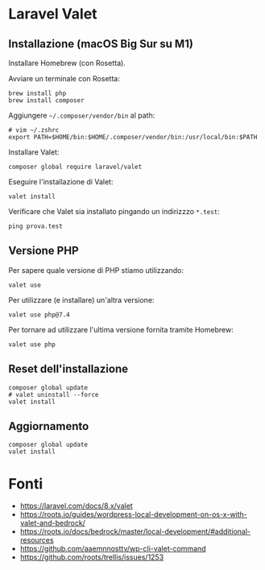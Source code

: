# Laravel Valet

## Installazione (macOS Big Sur su M1)

Installare Homebrew (con Rosetta).

Avviare un terminale con Rosetta:

```
brew install php
brew install composer
```

Aggiungere ```~/.composer/vendor/bin``` al path:

```
# vim ~/.zshrc
export PATH=$HOME/bin:$HOME/.composer/vendor/bin:/usr/local/bin:$PATH
```

Installare Valet:

```
composer global require laravel/valet
```

Eseguire l'installazione di Valet:

```
valet install
```

Verificare che Valet sia installato pingando un indirizzzo ```*.test```:

```
ping prova.test
```

## Versione PHP

Per sapere quale versione di PHP stiamo utilizzando:

```
valet use
```

Per utilizzare (e installare) un'altra versione:

```
valet use php@7.4
```

Per tornare ad utilizzare l'ultima versione fornita tramite Homebrew:

```
valet use php
```

## Reset dell'installazione

```
composer global update
# valet uninstall --force
valet install
```

## Aggiornamento

```
composer global update
valet install
```

# Fonti

- https://laravel.com/docs/8.x/valet
- https://roots.io/guides/wordpress-local-development-on-os-x-with-valet-and-bedrock/
- https://roots.io/docs/bedrock/master/local-development/#additional-resources
- https://github.com/aaemnnosttv/wp-cli-valet-command
- https://github.com/roots/trellis/issues/1253
